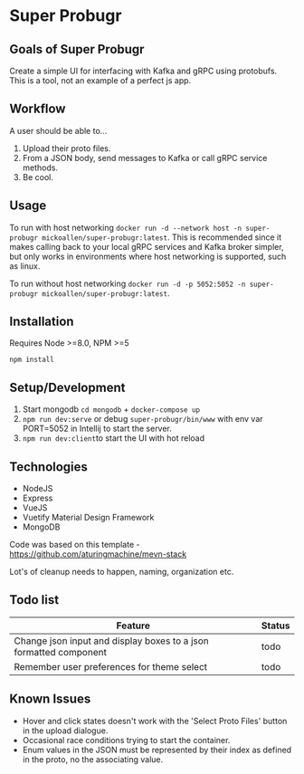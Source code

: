 # Super Probugr

## Goals of Super Probugr
Create a simple UI for interfacing with Kafka and gRPC using protobufs. This is a tool, not an example of a perfect js app. 

## Workflow
A user should be able to...
1. Upload their proto files.
2. From a JSON body, send messages to Kafka or call gRPC service methods.
3. Be cool.

## Usage
To run with host networking `docker run -d --network host -n super-probugr mickoallen/super-probugr:latest`. This is recommended since it makes calling back to your local gRPC services and Kafka broker simpler, but only works in environments where host networking is supported, such as linux.

To run without host networking `docker run -d -p 5052:5052 -n super-probugr mickoallen/super-probugr:latest`.


## Installation

Requires Node >=8.0, NPM >=5

`npm install`

## Setup/Development 

1. Start mongodb `cd mongodb` + `docker-compose up`
2. `npm run dev:serve` or debug `super-probugr/bin/www` with env var PORT=5052 in Intellij to start the server.
3. `npm run dev:client`to start the UI with hot reload

## Technologies
- NodeJS
- Express
- VueJS
- Vuetify Material Design Framework
- MongoDB

Code was based on this template - https://github.com/aturingmachine/mevn-stack

Lot's of cleanup needs to happen, naming, organization etc.

## Todo list
|Feature|Status|
|---|---|
|Change json input and display boxes to a json formatted component|todo|
|Remember user preferences for theme select|todo|

## Known Issues
- Hover and click states doesn't work with the 'Select Proto Files' button in the upload dialogue.
- Occasional race conditions trying to start the container.
- Enum values in the JSON must be represented by their index as defined in the proto, no the associating value.



